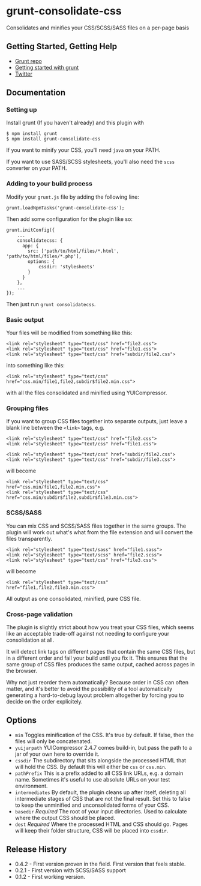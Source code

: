 # grunt-consolidate-css

Consolidates and minifies your CSS/SCSS/SASS files on a per-page basis

## Getting Started, Getting Help
- [Grunt repo](https://github.com/cowboy/grunt)
- [Getting started with grunt](https://github.com/cowboy/grunt/blob/master/docs/getting_started.md)
- [Twitter](http://twitter.com/izb)

## Documentation

### Setting up

Install grunt (If you haven't already) and this plugin with

    $ npm install grunt
    $ npm install grunt-consolidate-css

If you want to minify your CSS, you'll need `java` on your PATH.

If you want to use SASS/SCSS stylesheets, you'll also need the `scss` converter on your PATH.

### Adding to your build process

Modify your `grunt.js` file by adding the following line:

    grunt.loadNpmTasks('grunt-consolidate-css');

Then add some configuration for the plugin like so:

    grunt.initConfig({
        ...
        consolidatecss: {
          app: {
            src: ['path/to/html/files/*.html', 'path/to/html/files/*.php'],
            options: {
                cssdir: 'stylesheets'
            }
          }
        },
        ...
    });

Then just run `grunt consolidatecss`.

### Basic output

Your files will be modified from something like this:

    <link rel="stylesheet" type="text/css" href="file2.css">
    <link rel="stylesheet" type="text/css" href="file1.css">
    <link rel="stylesheet" type="text/css" href="subdir/file2.css">

into something like this:

    <link rel="stylesheet" type="text/css" href="css.min/file1,file2,subdir$file2.min.css">

with all the files consolidated and minified using YUICompressor.

### Grouping files

If you want to group CSS files together into separate outputs, just leave a blank
line between the `<link>` tags, e.g.

    <link rel="stylesheet" type="text/css" href="file2.css">
    <link rel="stylesheet" type="text/css" href="file1.css">

    <link rel="stylesheet" type="text/css" href="subdir/file2.css">
    <link rel="stylesheet" type="text/css" href="subdir/file3.css">

will become

    <link rel="stylesheet" type="text/css" href="css.min/file1,file2.min.css">
    <link rel="stylesheet" type="text/css" href="css.min/subdir$file2,subdir$file3.min.css">

### SCSS/SASS

You can mix CSS and SCSS/SASS files together in the same groups. The plugin will work out what's what
from the file extension and will convert the files transparently.

    <link rel="stylesheet" type="text/sass" href="file1.sass">
    <link rel="stylesheet" type="text/scss" href="file2.scss">
    <link rel="stylesheet" type="text/css" href="file3.css">

will become

    <link rel="stylesheet" type="text/css" href="file1,file2,file3.min.css">

All output as one consolidated, minified, pure CSS file.

### Cross-page validation

The plugin is slightly strict about how you treat your CSS files, which seems like
an acceptable trade-off against not needing to configure your consolidation at all.

It will detect link tags on different pages that contain the same CSS files, but in a
different order and fail your build until you fix it. This ensures that the same group of
CSS files produces the same output, cached across pages in the browser.

Why not just reorder them automatically? Because order in CSS can often matter, and it's
better to avoid the possibility of a tool automatically generating a hard-to-debug
layout problem altogether by forcing you to decide on the order explicitely.

## Options
- `min` Toggles minification of the CSS. It's true by default. If false, then the files will only be concatenated.
- `yuijarpath` YUICompressor 2.4.7 comes build-in, but pass the path to a jar of your own here to override it.
- `cssdir` The subdirectory that sits alongside the processed HTML that will hold the CSS. By default this will either be `css` or `css.min`.
- `pathPrefix` This is a prefix added to all CSS link URLs, e.g. a domain name. Sometimes it's useful to use absolute URLs on your test environment.
- `intermediates` By default, the plugin cleans up after itself, deleting all intermediate stages of CSS that are not the final result. Set this to false to keep the unminified and unconsolidated forms of your CSS.
- `basedir` *Required* The root of your input directories. Used to calculate where the output CSS should be placed.
- `dest` *Required* Where the processed HTML and CSS should go. Pages will keep their folder structure, CSS will be placed into `cssdir`.

## Release History
- 0.4.2 - First version proven in the field. First version that feels stable.
- 0.2.1 - First version with SCSS/SASS support
- 0.1.2 - First working version.
